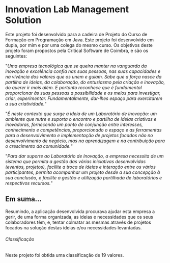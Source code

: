 # Innovation Lab Management Solution

Este projeto foi desenvolvido para a cadeira de Projeto do Curso de Formação em Programação em Java. Este projeto foi desenvolvido em dupla, por mim e por uma colega do mesmo curso. Os objetivos deste projeto foram propostos pela Critical Software de Coimbra, e são os seguintes:

"_Uma empresa tecnológica que se queira manter na vanguarda da inovação e excelência confia nas suas pessoas, nas suas capacidades e na vivência dos valores que os unem e guiam. Sabe que a força nasce da partilha de ideias, da colaboração, do entusiasmo pela criação e inovação, do querer ir mais além. E portanto reconhece que é fundamental proporcionar às suas pessoas a possibilidade e os meios para investigar, criar, experimentar. Fundamentalmente, dar-lhes espaço para exercitarem a sua criatividade._"

"_É neste contexto que surge a ideia de um Laboratório de Inovação: um ambiente que nutre e suporta o encontro e partilha de ideias criativas e inovadoras, fornecendo um ponto de conjunção entre interesses, conhecimento e competências, proporcionado o espaço e as ferramentas para o desenvolvimento e implementação de projetos focados não no desenvolvimento de negócio, mas na aprendizagem e na contribuição para o crescimento da comunidade._"

"_Para dar suporte ao Laboratório de Inovação, a empresa necessita de um sistema que permita a gestão das várias iniciativas desenvolvidas (eventos, projetos), facilite a troca de ideias e interação entre os vários participantes, permita acompanhar um projeto desde a sua concepção à sua conclusão, e facilite a gestão e utilização partilhada de laboratórios e respectivos recursos._"

## Em suma...
Resumindo, a aplicação desenvolvida procurava ajudar esta empresa a gerir, de uma forma organizada, as ideias e necessidades que os seus colaboradores têm, e, tentar colmatar as mesmas através de projetos focados na solução destas ideias e/ou necessidades levantadas.

###### Classificação 
Neste projeto foi obtida uma classificação de 19 valores.
